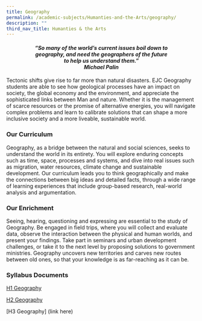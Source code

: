 ```yaml
---
title: Geography
permalink: /academic-subjects/Humanties-and-the-Arts/geography/
description: ""
third_nav_title: Humanties & the Arts
---
```

<center><h4><em>“So many of the world’s current issues boil down to<br>geography, and need the geographers of the future<br>to help us understand them.”<br><b>Michael Palin</b></em></h4></center>

Tectonic shifts give rise to far more than natural disasters. EJC Geography students are able to see how geological processes have an impact on society, the global economy and the environment, and appreciate the sophisticated links between Man and nature. Whether it is the management of scarce resources or the promise of alternative energies, you will navigate complex problems and learn to calibrate solutions that can shape a more inclusive society and a more liveable, sustainable world.

### Our Curriculum

Geography, as a bridge between the natural and social sciences, seeks to understand the world in its entirety. You will explore enduring concepts such as time, space, processes and systems, and dive into real issues such as migration, water resources, climate change and sustainable development. Our curriculum leads you to think geographically and make the connections between big ideas and detailed facts, through a wide range of learning experiences that include group-based research, real-world analysis and argumentation.

### Our Enrichment

Seeing, hearing, questioning and expressing are essential to the study of Geography. Be engaged in field trips, where you will collect and evaluate data, observe the interaction between the physical and human worlds, and present your findings. Take part in seminars and urban development challenges, or take it to the next level by proposing solutions to government ministries. Geography uncovers new territories and carves new routes between old ones, so that your knowledge is as far-reaching as it can be.

### Syllabus Documents

[H1 Geography](https://www.seab.gov.sg/docs/default-source/national-examinations/syllabus/alevel/2024syllabus/8834_y24_sy.pdf)


[H2 Geography](https://www.moe.gov.sg/-/media/files/post-secondary/syllabuses/humanities/2023-h2-geography.ashx?la=en&hash=07B60FD69B25989817E29079E9173EC68AE764B9)


[H3 Geography] (link here)